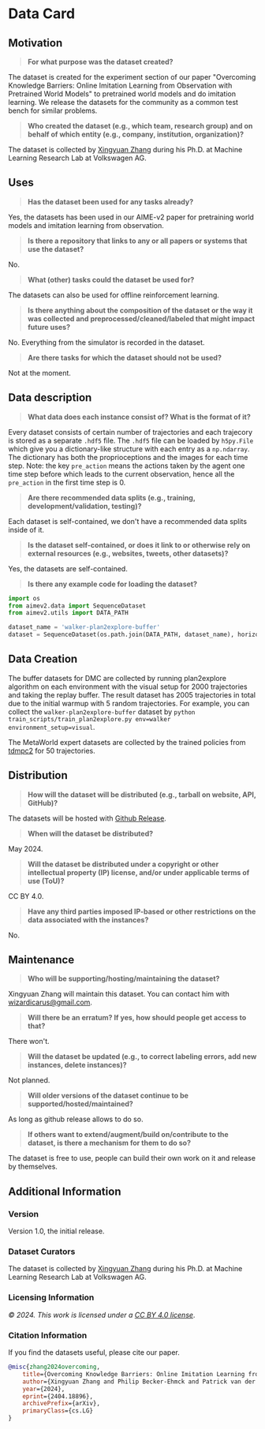 # Data Card

## Motivation

> **For what purpose was the dataset created?**

The dataset is created for the experiment section of our paper "Overcoming Knowledge Barriers: Online Imitation Learning from Observation with Pretrained World Models" to pretrained world models and do imitation learning. We release the datasets for the community as a common test bench for similar problems.

> **Who created the dataset (e.g., which team, research group) and on behalf of which entity (e.g., company, institution, organization)?**

The dataset is collected by [Xingyuan Zhang](https://icaruswizard.github.io/) during his Ph.D. at Machine Learning Research Lab at Volkswagen AG.

## Uses

> **Has the dataset been used for any tasks already?**

Yes, the datasets has been used in our AIME-v2 paper for pretraining world models and imitation learning from observation.

> **Is there a repository that links to any or all papers or systems that use the dataset?**

No.

> **What (other) tasks could the dataset be used for?**

The datasets can also be used for offline reinforcement learning.

> **Is there anything about the composition of the dataset or the way it was collected and preprocessed/cleaned/labeled that might impact future uses?**

No. Everything from the simulator is recorded in the dataset. 

> **Are there tasks for which the dataset should not be used?**

Not at the moment.

## Data description

> **What data does each instance consist of? What is the format of it?**

Every dataset consists of certain number of trajectories and each trajecory is stored as a separate `.hdf5` file.
The `.hdf5` file can be loaded by `h5py.File` which give you a dictionary-like structure with each entry as a `np.ndarray`. 
The dictionary has both the proprioceptions and the images for each time step. 
Note: the key `pre_action` means the actions taken by the agent one time step before which leads to the current observation, hence all the `pre_action` in the first time step is 0.

> **Are there recommended data splits (e.g., training, development/validation, testing)?**

Each dataset is self-contained, we don't have a recommended data splits inside of it.

> **Is the dataset self-contained, or does it link to or otherwise rely on external resources (e.g., websites, tweets, other datasets)?**

Yes, the datasets are self-contained.

> **Is there any example code for loading the dataset?**

```python
import os
from aimev2.data import SequenceDataset
from aimev2.utils import DATA_PATH

dataset_name = 'walker-plan2explore-buffer'
dataset = SequenceDataset(os.path.join(DATA_PATH, dataset_name), horizon=50, overlap=True)
```

## Data Creation

The buffer datasets for DMC are collected by running plan2explore algorithm on each environment with the visual setup for 2000 trajectories and taking the replay buffer. The result dataset has 2005 trajectories in total due to the initial warmup with 5 random trajectories. For example, you can collect the `walker-plan2explore-buffer` dataset by `python train_scripts/train_plan2explore.py env=walker environment_setup=visual`.

The MetaWorld expert datasets are collected by the trained policies from [tdmpc2](https://www.tdmpc2.com/models) for 50 trajectories.

## Distribution

> **How will the dataset will be distributed (e.g., tarball on website, API, GitHub)?**

The datasets will be hosted with [Github Release](https://github.com/argmax-ai/aime-v2/releases/latest).

> **When will the dataset be distributed?**

May 2024.

> **Will the dataset be distributed under a copyright or other intellectual property (IP) license, and/or under applicable terms of use (ToU)?**

CC BY 4.0.

> **Have any third parties imposed IP-based or other restrictions on the data associated with the instances?**

No.

## Maintenance

> **Who will be supporting/hosting/maintaining the dataset?**

Xingyuan Zhang will maintain this dataset. You can contact him with wizardicarus@gmail.com.

> **Will there be an erratum? If yes, how should people get access to that?**

There won't. 

> **Will the dataset be updated (e.g., to correct labeling errors, add new instances, delete instances)?**

Not planned.

> **Will older versions of the dataset continue to be supported/hosted/maintained?**

As long as github release allows to do so.

> **If others want to extend/augment/build on/contribute to the dataset, is there a mechanism for them to do so?**

The dataset is free to use, people can build their own work on it and release by themselves. 

## Additional Information

### Version

Version 1.0, the initial release.

### Dataset Curators

The dataset is collected by [Xingyuan Zhang](https://icaruswizard.github.io/) during his Ph.D. at Machine Learning Research Lab at Volkswagen AG.

### Licensing Information

_© 2024. This work is licensed under a [_CC BY 4.0 license_](https://creativecommons.org/licenses/by/4.0/)_.

### Citation Information

If you find the datasets useful, please cite our paper.

```BibTeX
@misc{zhang2024overcoming,
    title={Overcoming Knowledge Barriers: Online Imitation Learning from Observation with Pretrained World Models}, 
    author={Xingyuan Zhang and Philip Becker-Ehmck and Patrick van der Smagt and Maximilian Karl},
    year={2024},
    eprint={2404.18896},
    archivePrefix={arXiv},
    primaryClass={cs.LG}
}
```

